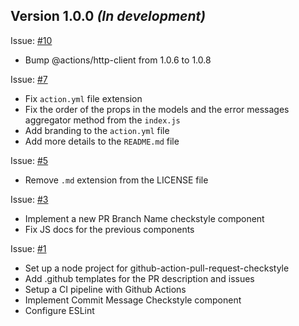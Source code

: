 ## Version 1.0.0 *(In development)*

Issue: [#10](https://github.com/maximbircu/github-action-pull-request-checkstyle/issues/1)
- Bump @actions/http-client from 1.0.6 to 1.0.8

Issue: [#7](https://github.com/maximbircu/github-action-pull-request-checkstyle/issues/1)
- Fix `action.yml` file extension
- Fix the order of the props in the models and the error messages aggregator method from the `index.js`
- Add branding to the `action.yml` file
- Add more details to the `README.md` file

Issue: [#5](https://github.com/maximbircu/github-action-pull-request-checkstyle/issues/1)
- Remove `.md` extension from the LICENSE file 

Issue: [#3](https://github.com/maximbircu/github-action-pull-request-checkstyle/issues/1)
- Implement a new PR Branch Name checkstyle component
- Fix JS docs for the previous components

Issue: [#1](https://github.com/maximbircu/github-action-pull-request-checkstyle/issues/1)
- Set up a node project for github-action-pull-request-checkstyle
- Add .github templates for the PR description and issues 
- Setup a CI pipeline with Github Actions
- Implement Commit Message Checkstyle component
- Configure ESLint
